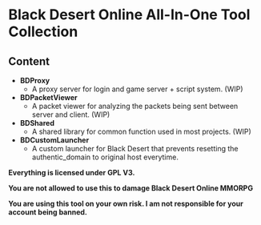 # Black Desert Online All-In-One Tool Collection

## Content
* **BDProxy**
	* A proxy server for login and game server + script system. (WIP)
* **BDPacketViewer**
	* A packet viewer for analyzing the packets being sent between server and client. (WIP)
* **BDShared**
	* A shared library for common function used in most projects. (WIP)
* **BDCustomLauncher**
	* A custom launcher for Black Desert that prevents resetting the authentic_domain to original host everytime.


**Everything is licensed under GPL V3.**

**You are not allowed to use this to damage Black Desert Online MMORPG**

**You are using this tool on your own risk. I am not responsible for your account being banned.**
